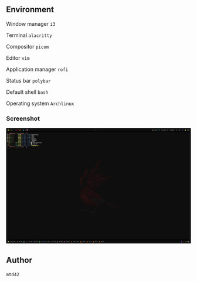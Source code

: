 ## Environment

Window manager `i3`

Terminal `alacritty`

Compositor `picom`

Editor `vim`

Application manager `rofi`

Status bar `polybar`

Default shell `bash`

Operating system `Archlinux`

### Screenshot

![screenshot](./screenshot.png)

## Author

 `mtd42`
